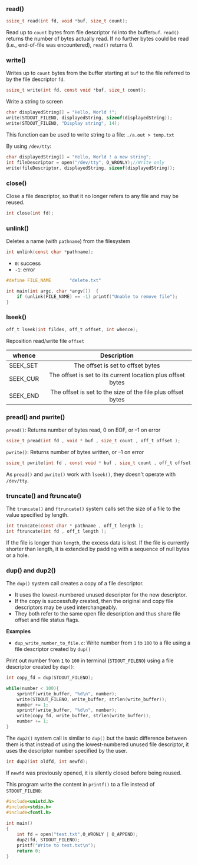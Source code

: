 ### read()

```c
ssize_t read(int fd, void *buf, size_t count);
```

Read up to ``count`` bytes from file descriptor ``fd`` into the buffer``buf``. ``read()`` returns the number of bytes actually read. If no further bytes could be read (i.e., end-of-file was encountered), ``read()`` returns 0.

### write()

Writes up to ``count`` bytes from the buffer starting at ``buf`` to the file referred to by the file descriptor ``fd``.

```c
ssize_t write(int fd, const void *buf, size_t count);
```

Write a string to screen

```c
char displayedString[] = "Hello, World !";
write(STDOUT_FILENO, displayedString, sizeof(displayedString));
write(STDOUT_FILENO, "Display string", 14);
```

This function can be used to write string to a file: ``./a.out > temp.txt``

By using ``/dev/tty``:

```c
char displayedString[] = "Hello, World ! a new string";
int fileDescriptor = open("/dev/tty", O_WRONLY);//Write only
write(fileDescriptor, displayedString, sizeof(displayedString));
```
### close()

Close a file descriptor, so that it no longer refers to any file and may be reused. 

```c
int close(int fd);
```
### unlink()

Deletes a name (with ``pathname``) from the filesystem

```c
int unlink(const char *pathname);
```

* ``0``: success
* ``-1``: error

```c
#define FILE_NAME 		"delete.txt"

int main(int argc, char *argv[])  {
	if (unlink(FILE_NAME) == -1) printf("Unable to remove file");
}
```

### lseek()

```c
off_t lseek(int fildes, off_t offset, int whence);
```

Reposition read/write file ``offset``

| whence | Description|
| ------- |:------:|
|SEEK_SET | The offset is set to offset bytes|
|SEEK_CUR|The offset is set to its current location plus offset bytes|
|SEEK_END|The offset is set to the size of the file plus offset bytes|

### pread() and pwrite()

``pread()``: Returns number of bytes read, 0 on EOF, or –1 on error

```c
ssize_t pread(int fd , void * buf , size_t count , off_t offset );
```
``pwrite()``: Returns number of bytes written, or –1 on error

```c
ssize_t pwrite(int fd , const void * buf , size_t count , off_t offset );
```

As ``pread()`` and ``pwrite()`` work with ``lseek()``, they doesn't operate with ``/dev/tty``.

### truncate() and ftruncate()

The ``truncate()`` and ``ftruncate()`` system calls set the size of a file to the value specified by length.

```c
int truncate(const char * pathname , off_t length );
int ftruncate(int fd , off_t length );
```

If the file is longer than ``length``, the excess data is lost. If the file is currently shorter than length, it is extended by padding with a sequence of null bytes or a hole.

### dup() and dup2()

The ``dup()`` system call creates a copy of a file descriptor.

* It uses the lowest-numbered unused descriptor for the new descriptor.
* If the copy is successfully created, then the original and copy file descriptors may be used interchangeably.
* They both refer to the same open file description and thus share file offset and file status flags.

**Examples**

* ``dup_write_number_to_file.c``: Write number from ``1`` to ``100`` to a file using a file descriptor created by ``dup()``

Print out number from ``1`` to ``100`` in terminal (``STDOUT_FILENO``) using a file descriptor created by ``dup()``:

```c
int copy_fd = dup(STDOUT_FILENO);

while(number < 100){
    sprintf(write_buffer, "%d\n", number);
    write(STDOUT_FILENO, write_buffer, strlen(write_buffer));      
    number += 1;
    sprintf(write_buffer, "%d\n", number);
    write(copy_fd, write_buffer, strlen(write_buffer));
    number += 1;
} 
```

The ``dup2()`` system call is similar to ``dup()`` but the basic difference between them is that instead of using the lowest-numbered unused file descriptor, it uses the descriptor number specified by the user.

```c
int dup2(int oldfd, int newfd);
```

If ``newfd`` was previously opened, it is silently closed before being reused.

This program write the content in ``printf()`` to a file instead of ``STDOUT_FILENO``:

```c
#include<unistd.h>
#include<stdio.h>
#include<fcntl.h>
  
int main()
{
    int fd = open("test.txt",O_WRONLY | O_APPEND);
    dup2(fd, STDOUT_FILENO);          
    printf("Write to test.txt\n");  
    return 0;
}
```
